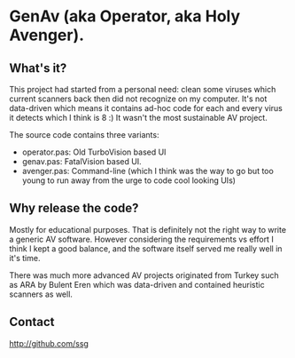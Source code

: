 GenAv (aka Operator, aka Holy Avenger).
=======================================

What's it?
----------
This project had started from a personal need: clean some viruses 
which current scanners back then did not recognize on my computer. 
It's not data-driven which means it contains ad-hoc code for 
each and every virus it detects which I think is 8 :) It wasn't the
most sustainable AV project.

The source code contains three variants: 

 - operator.pas: Old TurboVision based UI
 - genav.pas: FatalVision based UI.
 - avenger.pas: Command-line (which I think was the way to go but too 
 young to run away from the urge to code cool looking UIs)
 
Why release the code?
---------------------
Mostly for educational purposes. That is definitely not the right 
way to write a generic AV software. However considering the requirements
vs effort I think I kept a good balance, and the software itself
served me really well in it's time.

There was much more advanced AV projects originated from Turkey such as 
ARA by Bulent Eren which was data-driven and contained heuristic 
scanners as well.

Contact
-------
http://github.com/ssg
